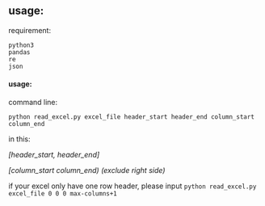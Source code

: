 ## usage:
requirement:
```
python3
pandas
re
json
```

#### usage:
command line:

`python read_excel.py excel_file header_start header_end column_start column_end`

in this:

*[*header_start, header_end*]*

*[*column_start column_end*)* *(exclude right side)*

if your excel only have one row header,
please input `python read_excel.py excel_file 0 0 0 max-columns+1`
